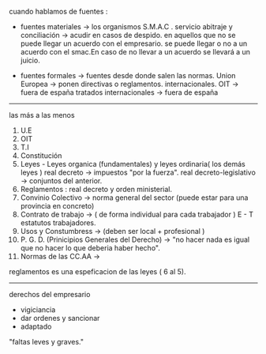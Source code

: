 cuando hablamos de fuentes : 
- fuentes materiales → los organismos 
	S.M.A.C . servicio abitraje y conciliación → acudir en casos de despido.
					          en aquellos que no se puede llegar un acuerdo con el empresario.
		se puede llegar o no a un acuerdo con el smac.En caso de no llevar a un acuerdo se llevará a un juicio.

- fuentes formales → fuentes desde donde salen las normas.
	Union Europea → ponen directivas o reglamentos. internacionales.
	OIT → fuera de españa
	tratados internacionales → fuera de españa

-------------------------
las más a las menos 
1. U.E
2. OIT
3. T.I
4. Constitución
5. Leyes - Leyes organica (fundamentales)  y leyes ordinaria( los demás leyes )
	real decreto → impuestos "por la fuerza".
	real decreto-legislativo → conjuntos del anterior.
6. Reglamentos : real decreto y orden ministerial.
7. Convinio Colectivo → norma general del sector (puede estar para una provincia en concreto)
8. Contrato de trabajo → ( de forma individual para cada trabajador )  E - T estatutos trabajadores.
9. Usos y Constumbress → (deben ser local + profesional )
10. P. G. D. (Prinicipios Generales del Derecho) → "no hacer nada es igual que no hacer lo que deberia haber hecho".
11. Normas de las CC.AA → 

reglamentos es una espeficacion de las leyes ( 6 al 5).


-------------------------------------
derechos del empresario 
- vigiciancia
- dar ordenes y sancionar 
- adaptado

"faltas leves y graves."


